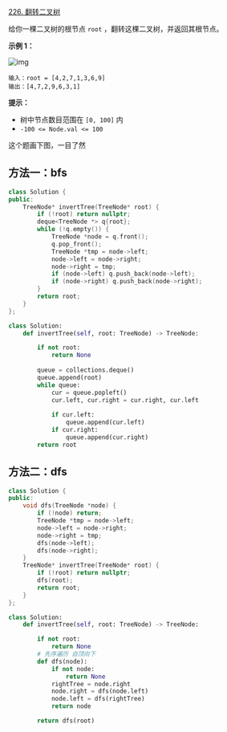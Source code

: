 [226. 翻转二叉树](https://leetcode-cn.com/problems/invert-binary-tree/)

给你一棵二叉树的根节点 `root` ，翻转这棵二叉树，并返回其根节点。

**示例 1：**

![img](https://assets.leetcode.com/uploads/2021/03/14/invert1-tree.jpg)

```
输入：root = [4,2,7,1,3,6,9]
输出：[4,7,2,9,6,3,1]
```

**提示：**

- 树中节点数目范围在 `[0, 100]` 内
- `-100 <= Node.val <= 100`

这个题画下图，一目了然

## 方法一：bfs

```c++
class Solution {
public:
    TreeNode* invertTree(TreeNode* root) {
        if (!root) return nullptr;
        deque<TreeNode *> q{root};
        while (!q.empty()) {
            TreeNode *node = q.front();
            q.pop_front();
            TreeNode *tmp = node->left;
            node->left = node->right;
            node->right = tmp;
            if (node->left) q.push_back(node->left);
            if (node->right) q.push_back(node->right);
        }
        return root;
    }
};
```

```python
class Solution:
    def invertTree(self, root: TreeNode) -> TreeNode:

        if not root:
            return None
        
        queue = collections.deque()
        queue.append(root)
        while queue:
            cur = queue.popleft()
            cur.left, cur.right = cur.right, cur.left
            
            if cur.left:
                queue.append(cur.left)
            if cur.right:
                queue.append(cur.right)
        return root
```

## 方法二：dfs

```c++
class Solution {
public:
    void dfs(TreeNode *node) {
        if (!node) return;
        TreeNode *tmp = node->left;
        node->left = node->right;
        node->right = tmp;
        dfs(node->left);
        dfs(node->right);
    }
    TreeNode* invertTree(TreeNode* root) {
        if (!root) return nullptr;
        dfs(root);
        return root;
    }
};
```

```python
class Solution:
    def invertTree(self, root: TreeNode) -> TreeNode:

        if not root:
            return None
        # 先序遍历 自顶向下
        def dfs(node):
            if not node:
                return None
            rightTree = node.right
            node.right = dfs(node.left)
            node.left = dfs(rightTree)
            return node

        return dfs(root)
```

